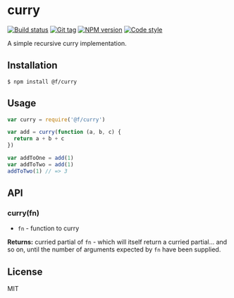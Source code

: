 
# curry

[![Build status][travis-image]][travis-url]
[![Git tag][git-image]][git-url]
[![NPM version][npm-image]][npm-url]
[![Code style][standard-image]][standard-url]

A simple recursive curry implementation.

## Installation

    $ npm install @f/curry

## Usage

```js
var curry = require('@f/curry')

var add = curry(function (a, b, c) {
  return a + b + c
})

var addToOne = add(1)
var addToTwo = add(1)
addToTwo(1) // => 3

```

## API

### curry(fn)

- `fn` - function to curry

**Returns:** curried partial of `fn` - which will itself return a curried partial... and so on, until the number of arguments expected by `fn` have been supplied.

## License

MIT

[travis-image]: https://img.shields.io/travis/micro-js/curry.svg?style=flat-square
[travis-url]: https://travis-ci.org/micro-js/curry
[git-image]: https://img.shields.io/github/tag/micro-js/curry.svg?style=flat-square
[git-url]: https://github.com/micro-js/curry
[standard-image]: https://img.shields.io/badge/code%20style-standard-brightgreen.svg?style=flat-square
[standard-url]: https://github.com/feross/standard
[npm-image]: https://img.shields.io/npm/v/@f/curry.svg?style=flat-square
[npm-url]: https://npmjs.org/package/@f/curry
